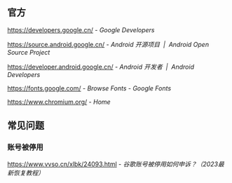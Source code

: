 ## 官方

https://developers.google.cn/ - *Google Developers*

https://source.android.google.cn/ - *Android 开源项目  |  Android Open Source Project*

https://developer.android.google.cn/ - *Android 开发者  |  Android Developers*

https://fonts.google.com/ - *Browse Fonts - Google Fonts*

https://www.chromium.org/ - *Home*


## 常见问题

### 账号被停用

https://www.vvso.cn/xlbk/24093.html - *谷歌账号被停用如何申诉？（2023最新恢复教程）*